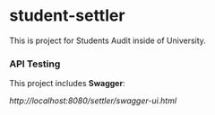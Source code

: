 # student-settler
This is project for Students Audit inside of University.

### API Testing
This project includes **Swagger**:

_http://localhost:8080/settler/swagger-ui.html_